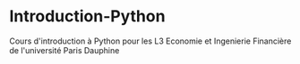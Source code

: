 # Introduction-Python
Cours d'introduction à Python pour les L3 Economie et Ingenierie Financière de l'université Paris Dauphine
